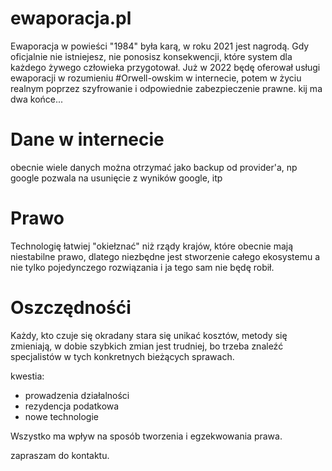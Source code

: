 # ewaporacja.pl

Ewaporacja w powieści "1984" była karą, w roku 2021 jest nagrodą.
Gdy oficjalnie nie istniejesz, nie ponosisz konsekwencji, które system dla każdego żywego człowieka przygotował.
Już w 2022 będę oferował usługi ewaporacji w rozumieniu #Orwell-owskim w internecie, potem w życiu realnym poprzez szyfrowanie i odpowiednie zabezpieczenie prawne.
kij ma dwa końce...

# Dane w internecie

obecnie wiele danych można otrzymać jako backup od provider'a, np google pozwala na usunięcie z wyników google, itp

# Prawo 
Technologię łatwiej "okiełznać" niż rządy krajów, które obecnie mają niestabilne prawo, dlatego niezbędne jest stworzenie całego ekosystemu a nie tylko pojedynczego rozwiązania i ja tego sam nie będę robił.

# Oszczędnośći
Każdy, kto czuje się okradany stara się unikać kosztów, metody się zmieniają, w dobie szybkich zmian jest trudniej, bo trzeba znaleźć specjalistów w tych konkretnych bieżących sprawach.

kwestia:
+ prowadzenia działalności
+ rezydencja podatkowa
+ nowe technologie
  


Wszystko ma wpływ na sposób tworzenia i egzekwowania prawa.

zapraszam do kontaktu.

